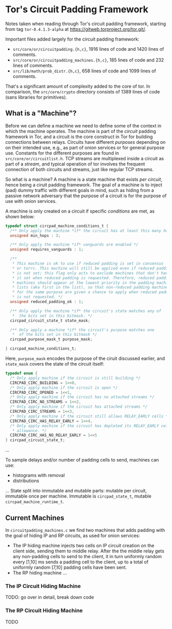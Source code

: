 # Tor's Circuit Padding Framework 
Notes taken when reading through Tor's circuit padding framework, starting from
tag `tor-0.4.1.3-alpha` at https://gitweb.torproject.org/tor.git/.

Important files added largely for the circuit padding framework:
- `src/core/or/circuitpadding.{h,c}`, 1916 lines of code and 1420 lines of comments.
- `src/core/or/circuitpadding_machines.{h,c}`, 185 lines of code and 232 lines of comments.
- `src/lib/math/prob_distr.{h,c}`, 658 lines of code and 1099 lines of comments. 

That's a significant amount of complexity added to the core of tor. In
comparison, the `src/core/crypto` directory consists of 1389 lines of code (sans
libraries for primitives). 

## What is a "Machine"?
Before we can define a machine we need to define some of the context in which
the machine operates. The machine is part of the _circuit_ padding framework in
Tor, and a circuit is the core construct in Tor for building connections between
relays. Circuits have different _purposes_ depending on on their intended use,
e.g., as part of onion services or for general purpose use. Constants for the
different purposes are found in `src/core/or/circuitlist.h`. TCP streams are
multiplexed inside a circuit as part of a _stream_, and typical operation of tor
involves the frequent connection of both circuits and streams, just like regular
TCP streams. 

So what is a machine? A machine is a state machine that exists _per circuit_,
hence being a ciruit padding framework. The goal of a machine is to inject (pad)
dummy traffic with different goals in mind, such as hiding from a passive
network adversary that the purpose of a circuit is for the purpose of use with
onion services.

A machine is only created on a circuit if specific _conditions_ are met, as shown below:

```c
typedef struct circpad_machine_conditions_t {
  /** Only apply the machine *if* the circuit has at least this many hops */
  unsigned min_hops : 3;

  /** Only apply the machine *if* vanguards are enabled */
  unsigned requires_vanguards : 1;

  /**
   * This machine is ok to use if reduced padding is set in consensus
   * or torrc. This machine will still be applied even if reduced padding
   * is not set; this flag only acts to exclude machines that don't have
   * it set when reduced padding is requested. Therefore, reduced padding
   * machines should appear at the lowest priority in the padding machine
   * lists (aka first in the list), so that non-reduced padding machines
   * for the same purpose are given a chance to apply when reduced padding
   * is not requested. */
  unsigned reduced_padding_ok : 1;

  /** Only apply the machine *if* the circuit's state matches any of
   *  the bits set in this bitmask. */
  circpad_circuit_state_t state_mask;

  /** Only apply a machine *if* the circuit's purpose matches one
   *  of the bits set in this bitmask */
  circpad_purpose_mask_t purpose_mask;

} circpad_machine_conditions_t;
```

Here, `purpose_mask` encodes the purpose of the ciruit discussed earlier, and
`state_mask` covers the state of the circuit itself:

```c
typedef enum {
  /* Only apply machine if the circuit is still building */
  CIRCPAD_CIRC_BUILDING = 1<<0,
  /* Only apply machine if the circuit is open */
  CIRCPAD_CIRC_OPENED = 1<<1,
  /* Only apply machine if the circuit has no attached streams */
  CIRCPAD_CIRC_NO_STREAMS = 1<<2,
  /* Only apply machine if the circuit has attached streams */
  CIRCPAD_CIRC_STREAMS = 1<<3,
  /* Only apply machine if the circuit still allows RELAY_EARLY cells */
  CIRCPAD_CIRC_HAS_RELAY_EARLY = 1<<4,
  /* Only apply machine if the circuit has depleted its RELAY_EARLY cells
   * allowance. */
  CIRCPAD_CIRC_HAS_NO_RELAY_EARLY = 1<<5
} circpad_circuit_state_t;
```

...

To sample delays and/or number of padding cells to send, machines can use:
- histograms with removal
- distributions

...
State split into immutable and mutable parts: mutable per circuit, immutable
once per machine. Immutable is `circpad_state_t`, mutable
`circpad_machine_runtime_t`.

## Current Machines
In `circuitpadding_machines.c` we find two machines that adds padding with the
goal of hiding IP and RP circuits, as used for onion services: 

- The IP hiding machine injects two cells on IP circuit creation on the client
  side, sending them to middle relay. After the the middle relay gets any
  non-padding cells to send to the client, it in turn uniformly random every
  [1,10] ms sends a padding cell to the client, up to a total of uniformly
  random [7,10] padding cells have been sent. 
- The RP hiding machine ...

### The IP Circuit Hiding Machine
TODO: go over in detail, break down code

### The RP Circuit Hiding Machine
TODO
